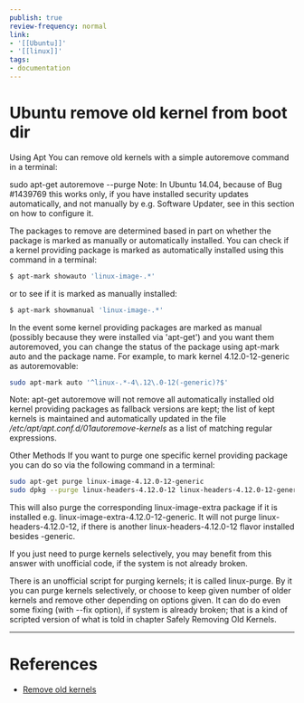 ```yaml
---
publish: true
review-frequency: normal
link:
- '[[Ubuntu]]'
- '[[linux]]'
tags:
- documentation
---
```


# Ubuntu remove old kernel from boot dir

Using Apt
You can remove old kernels with a simple autoremove command in a terminal:

sudo apt-get autoremove --purge
Note: In Ubuntu 14.04, because of Bug #1439769 this works only, if you have installed security updates automatically, and not manually by e.g. Software Updater, see in this section on how to configure it.


The packages to remove are determined based in part on whether the package is marked as manually or automatically installed. You can check if a kernel providing package is marked as automatically installed using this command in a terminal:

```bash
$ apt-mark showauto 'linux-image-.*'
```
or to see if it is marked as manually installed:

```bash
$ apt-mark showmanual 'linux-image-.*'
```
In the event some kernel providing packages are marked as manual (possibly because they were installed via 'apt-get') and you want them autoremoved, you can change the status of the package using apt-mark auto and the package name. For example, to mark kernel 4.12.0-12-generic as autoremovable:


```bash
sudo apt-mark auto '^linux-.*-4\.12\.0-12(-generic)?$'
```
Note: apt-get autoremove will not remove all automatically installed old kernel providing packages as fallback versions are kept; the list of kept kernels is maintained and automatically updated in the file */etc/apt/apt.conf.d/01autoremove-kernels* as a list of matching regular expressions.

Other Methods
If you want to purge one specific kernel providing package you can do so via the following command in a terminal:

```bash
sudo apt-get purge linux-image-4.12.0-12-generic
sudo dpkg --purge linux-headers-4.12.0-12 linux-headers-4.12.0-12-generic
```
This will also purge the corresponding linux-image-extra package if it is installed e.g. linux-image-extra-4.12.0-12-generic. It will not purge linux-headers-4.12.0-12, if there is another linux-headers-4.12.0-12 flavor installed besides -generic.

If you just need to purge kernels selectively, you may benefit from this answer with unofficial code, if the system is not already broken.

There is an unofficial script for purging kernels; it is called linux-purge. By it you can purge kernels selectively, or choose to keep given number of older kernels and remove other depending on options given. It can do do even some fixing (with --fix option), if system is already broken; that is a kind of scripted version of what is told in chapter Safely Removing Old Kernels.

---
# References
- [Remove old kernels](https://help.ubuntu.com/community/RemoveOldKernels)